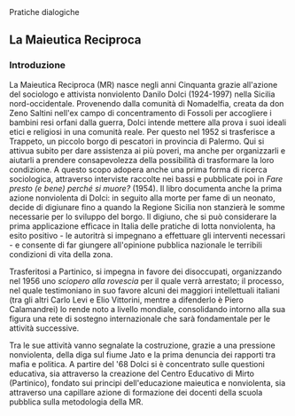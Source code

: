 <link rel="stylesheet" href="https://antonio-vigilante.github.io/filosofia/assets/style.css">

<div class="button green">
Pratiche dialogiche
</div>


## La Maieutica Reciproca

### Introduzione

La Maieutica Reciproca (MR) nasce negli anni Cinquanta grazie all'azione del sociologo e attivista nonviolento Danilo Dolci (1924-1997) nella Sicilia nord-occidentale. Provenendo dalla comunità di Nomadelfia, creata da don Zeno Saltini nell'ex campo di concentramento di Fossoli per accogliere i bambini resi orfani dalla guerra, Dolci intende mettere alla prova i suoi ideali etici e religiosi in una comunità reale. Per questo nel 1952 si trasferisce a Trappeto, un piccolo borgo di pescatori in provincia di Palermo. Qui si attivua subito per dare assistenza ai più poveri, ma anche per organizzarli e aiutarli a prendere consapevolezza della possibilità di trasformare la loro condizione. A questo scopo adopera anche una prima forma di ricerca sociologica, attraverso interviste raccolte nei bassi e pubblicate poi in _Fare presto (e bene) perché si muore?_ (1954). Il libro documenta anche la prima azione nonviolenta di Dolci: in seguito alla morte per fame di un neonato, decide di digiunare fino a quando la Regione Sicilia non stanzierà le somme necessarie per lo sviluppo del borgo. Il digiuno, che si può considerare la prima applicazione efficace in Italia delle pratiche di lotta nonviolenta, ha esito positivo - le autoritrà si impegnano a effettuare gli interventi necessari - e consente di far giungere all'opinione pubblica nazionale le terribili condizioni di vita della zona.

Trasferitosi a Partinico, si impegna in favore dei disoccupati, organizzando nel 1956 uno _sciopero alla rovescia_ per il quale verrà arrestato; il processo, nel quale testimoniano in suo favore alcuni dei maggiori intellettuali italiani (tra gli altri Carlo Levi e Elio Vittorini, mentre a difenderlo è Piero Calamandrei) lo rende noto a livello mondiale, consolidando intorno alla sua figura una rete di sostegno internazionale che sarà fondamentale per le attività successive. 

Tra le sue attività vanno segnalate la costruzione, grazie a una pressione nonviolenta, della diga sul fiume Jato e la prima denuncia dei rapporti tra mafia e politica. A partire del '68 Dolci si è concentrato sulle questioni educativa, sia attraverso la creazione del Centro Educativo di Mirto (Partinico), fondato sui principi dell'educazione maieutica e nonviolenta, sia attraverso una capillare azione di formazione dei docenti della scuola pubblica sulla metodologia della MR.
